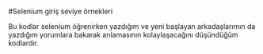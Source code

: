 #Selenium giriş seviye örnekleri

Bu kodlar selenium öğrenirken yazdığım ve yeni başlayan arkadaşlarımın da yazdığım yorumlara bakarak anlamasının kolaylaşacağını düşündüğüm kodlardır.
